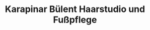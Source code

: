 ---
title: "Karapinar Bülent Haarstudio und Fußpflege"
url: /selbitz/karapinar-buelent-haarstudio-und-fusspflege/
shop: Friseur
---